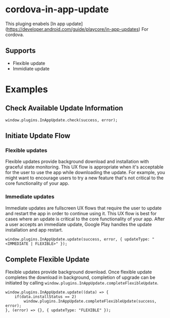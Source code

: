 # cordova-in-app-update
This pluging enabels [In app update] (https://developer.android.com/guide/playcore/in-app-updates) For cordova.

## Supports
* Flexible update
* Immidiate update

# Examples

## Check Available Update Information

```console
window.plugins.InAppUpdate.check(success, error);
```

## Initiate Update Flow

### Flexible updates
Flexible updates provide background download and installation with graceful state monitoring. This UX flow is appropriate when it's acceptable for the user to use the app while downloading the update. For example, you might want to encourage users to try a new feature that's not critical to the core functionality of your app.

### Immediate updates
Immediate updates are fullscreen UX flows that require the user to update and restart the app in order to continue using it. This UX flow is best for cases where an update is critical to the core functionality of your app. After a user accepts an immediate update, Google Play handles the update installation and app restart.

```console
window.plugins.InAppUpdate.update(success, error, { updateType: "<IMMEDIATE | FLEXIBLE>" });
```

## Complete Flexible Update

Flexible updates provide background download. Once flexible update completes the download in background, completion of upgrade can be initiated by calling `window.plugins.InAppUpdate.completeFlexibleUpdate`.

```console
window.plugins.InAppUpdate.update((data) => {
    if(data.installStatus == 2)
        window.plugins.InAppUpdate.completeFlexibleUpdate(success, error);
}, (error) => {}, { updateType: "FLEXIBLE" });
```